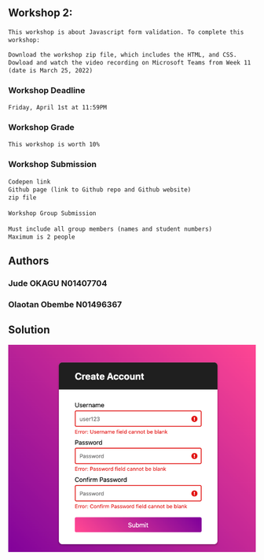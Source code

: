 ## Workshop 2:

```
This workshop is about Javascript form validation. To complete this workshop:
```

```
Download the workshop zip file, which includes the HTML, and CSS.
Dowload and watch the video recording on Microsoft Teams from Week 11 (date is March 25, 2022)
```

### Workshop Deadline

```
Friday, April 1st at 11:59PM
```

### Workshop Grade

```
This workshop is worth 10%

```

### Workshop Submission

```
Codepen link
Github page (link to Github repo and Github website)
zip file

Workshop Group Submission

Must include all group members (names and student numbers)
Maximum is 2 people
```

## Authors

### Jude OKAGU N01407704

### Olaotan Obembe N01496367

## Solution

![](image/validation2.png)
